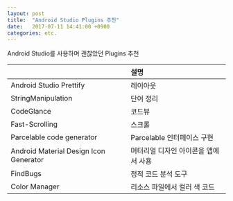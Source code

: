 ```yaml
---
layout: post
title:  "Android Studio Plugins 추천"
date:   2017-07-11 14:41:00 +0900
categories: etc.
---
```


Android Studio를 사용하며 괜찮았던 Plugins 추천

|                                           | 설명 | 
|-------------------------------------------|:-------|
| Android Studio Prettify                   | 레이아웃                           | 
| StringManipulation                        | 단어 정리                          |
| CodeGlance                                | 코드뷰                             | 
| Fast-Scrolling                            | 스크롤                             | 
| Parcelable code generator                 | Parcelable 인터페이스 구현          | 
| Android Material Design Icon Generator    | 머터리얼 디자인 아이콘을 앱에서 사용 | 
| FindBugs                                  | 정적 코드 분석 도구                 |  
| Color Manager                             | 리소스 파일에서 컬러 색 코드        | 